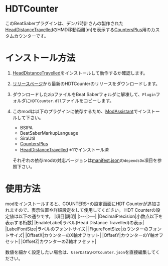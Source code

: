 # HDTCounter

このBeatSaberプラグインは、デンパ時計さんの製作された[HeadDistanceTravelled](https://github.com/denpadokei/HeadDistanceTravelled)のHMD移動距離[m]を表示する[CountersPlus](https://github.com/Caeden117/CountersPlus)用のカスタムカウンターです。

# インストール方法
1. [HeadDistanceTravelled](https://github.com/denpadokei/HeadDistanceTravelled)をインストールして動作するか確認します。

2. [リリースページ](https://github.com/rynan4818/HDTCounter/releases)から最新のHDTCounterのリリースをダウンロードします。

3. ダウンロードしたzipファイルをBeat Saberフォルダに解凍して、`Plugin`フォルダに`HDTCounter.dll`ファイルをコピーします。
    
4. このmodは以下のプラグインに依存するため、[ModAssistant](https://github.com/Assistant/ModAssistant)でインストールして下さい。

    - BSIPA
    - BeatSaberMarkupLanguage
    - SiraUtil
    - [CountersPlus](https://github.com/Caeden117/CountersPlus)
    - [HeadDistanceTravelled](https://github.com/denpadokei/HeadDistanceTravelled) ※1でインストール済
    
    それぞれの依存modの対応バージョンは[manifest.json](https://github.com/rynan4818/HDTCounter/blob/main/HDTCounter/manifest.json)の`dependsOn`項目を参照下さい。

# 使用方法
modをインストールすると、COUNTERS+の設定画面にHDT Counterが追加されますので、表示位置や詳細設定をして使用してください。
HDT Counterの設定値は以下の通りです。
|項目|説明|
|:---|:---|
|DecimalPrecision|小数点以下を表示する桁数|
|EnableLabel|ラベル(Head Distance Travelled)の表示|
|LabelFontSize|ラベルのフォントサイズ|
|FigureFontSize|カウンターのフォントサイズ|
|OffsetX|カウンターのX軸オフセット|
|OffsetY|カウンターのY軸オフセット|
|OffsetZ|カウンターのZ軸オフセット|

数値を細かく設定したい場合は、`UserData\HDTCounter.json`を直接編集してください。
